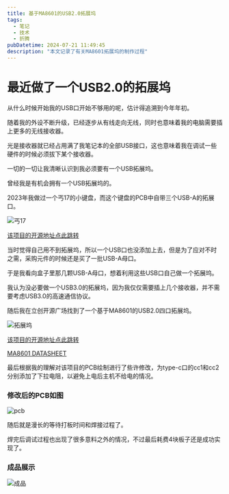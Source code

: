```yaml
---
title: 基于MA8601的USB2.0拓展坞
tags: 
  - 笔记
  - 技术
  - 折腾
pubDatetime: 2024-07-21 11:49:45
description: "本文记录了有关MA8601拓展坞的制作过程"
---
```

# 最近做了一个USB2.0的拓展坞

从什么时候开始我的USB口开始不够用的呢，估计得追溯到今年年初。

随着我的外设不断升级，已经逐步从有线走向无线，同时也意味着我的电脑需要插上更多的无线接收器。

光是接收器就已经占用满了我笔记本的全部USB接口，这也意味着我在调试一些硬件的时候必须拔下某个接收器。

一切的一切让我清晰认识到我必须要有一个USB拓展坞。

曾经我是有机会拥有一个USB拓展坞的。

2023年我做过一个丐17的小键盘，而这个键盘的PCB中自带三个USB-A的拓展口。

![丐17](https://s21.ax1x.com/2024/07/21/pkTzKHO.png "丐17")

[该项目的开源地址点此跳转](https://oshwhub.com/yangzen/xing-huo-ji-hua-zui-gai-17-4-chu-mo-ji-xie-jian-pan-pro)

当时觉得自己用不到拓展坞，所以一个USB口也没添加上去，但是为了应对不时之需，采购元件的时候还是买了一批USB-A母口。

于是我看向盒子里那几颗USB-A母口，想着利用这些USB口自己做一个拓展坞。

我认为没必要做一个USB3.0的拓展坞，因为我仅仅需要插上几个接收器，并不需要考虑USB3.0的高速通信协议。

随后我在立创开源广场找到了一个基于MA8601的USB2.0四口拓展坞。

![拓展坞](https://s21.ax1x.com/2024/07/21/pk7iV8e.png "拓展坞")

[该项目的开源地址点此跳转](https://oshwhub.com/xiaoxiaoLM/ji-yu-ma8601-di-usb-ta-zhan-wu)

[MA8601 DATASHEET](https://aitendo3.sakura.ne.jp/aitendo_data/product_img/ic/inteface/MA8601/MA8601-Prolific.pdf)

最后根据我的理解对该项目的PCB绘制进行了些许修改，为type-c口的cc1和cc2分别添加了下拉电阻，以避免上电后主机不给电的情况。

### 修改后的PCB如图

![pcb](https://s21.ax1x.com/2024/07/21/pkTzQED.png)

随后就是漫长的等待打板时间和焊接过程了。

焊完后调试过程也出现了很多意料之外的情况，不过最后耗费4块板子还是成功实现了。

### 成品展示

![成品](https://s21.ax1x.com/2024/07/21/pkTzlUe.png)

